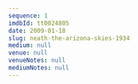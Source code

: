 ```yaml
---
sequence: 1
imdbId: tt0024805
date: 2009-01-18
slug: neath-the-arizona-skies-1934
medium: null
venue: null
venueNotes: null
mediumNotes: null
---
```


